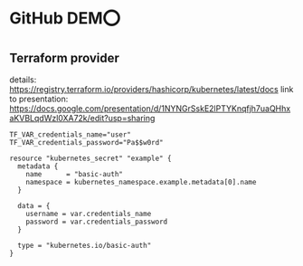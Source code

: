 # GitHub DEM⭕

## Terraform provider
details: https://registry.terraform.io/providers/hashicorp/kubernetes/latest/docs
link to presentation: https://docs.google.com/presentation/d/1NYNGrSskE2lPTYKnqfjh7uaQHhxaKVBLqdWzl0XA72k/edit?usp=sharing

```.env
TF_VAR_credentials_name="user"
TF_VAR_credentials_password="Pa$$w0rd"
```

```shell
resource "kubernetes_secret" "example" {
  metadata {
    name      = "basic-auth"
    namespace = kubernetes_namespace.example.metadata[0].name
  }

  data = {
    username = var.credentials_name
    password = var.credentials_password
  }

  type = "kubernetes.io/basic-auth"
}
```


